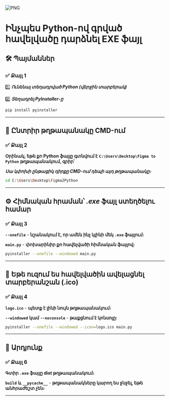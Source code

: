 ![PNG](https://i.ibb.co/Xr7xT9G1/python-to-exe.png "Python-ից EXE")

# Ինչպես Python-ով գրված հավելվածը դարձնել EXE ֆայլ

## 🛠️ Պայմաններ

### ✅ Քայլ 1

1️⃣ ***Ունենալ տեղադրված Python (վերջին տարբերակ)***

2️⃣ ***Տեղադրել PyInstaller-ը***

```Bash
pip install pyinstaller
```
----

## 📁 Ընտրիր թղթապանակը CMD-ում

### ✅ Քայլ 2

**Օրինակ, եթե քո Python ֆայլը գտնվում է** **``C:\Users\Desktop\Figma to Python``** **թղթապանակում, գրիր՝**

***Սա կփոխի ընթացիկ դիրքը CMD-ում դեպի այդ թղթապանակը։***

```Bash
cd C:\Users\Desktop\Figma2Python
```
----

## ⚙️ Հիմնական հրաման՝ *.exe* ֆայլ ստեղծելու համար

### ✅ Քայլ 3

**``--onefile``** - **նշանակում է, որ ամեն ինչ կլինի մեկ **``.exe``** ֆայլում:**

**``main.py``** - **փոխարինիր քո հավելվածի հիմնական ֆայլով:**

```Bash
pyinstaller --onefile --windowed main.py
```
----

## 🎨 Եթե ուզում ես հավելվածին ավելացնել տարբերանշան (.ico)

### ✅ Քայլ 4

**``logo.ico``** - **պետք է լինի նույն թղթապանակում։**

**``--windowed``** **կամ** **``--noconsole``** - **թաքցնում է կոնսոլը:**

```Bash
pyinstaller --onefile --windowed --icon=logo.ico main.py
```
----

## 📁 Արդյունք

### ✅ Քայլ 6

**Գտիր **``.exe``** ֆայլը dist թղթապանակում։**

**``build``** **և** **``__pycache__``** - **թղթապանակները կարող ես ջնջել, եթե անհրաժեշտ չեն։**

----

